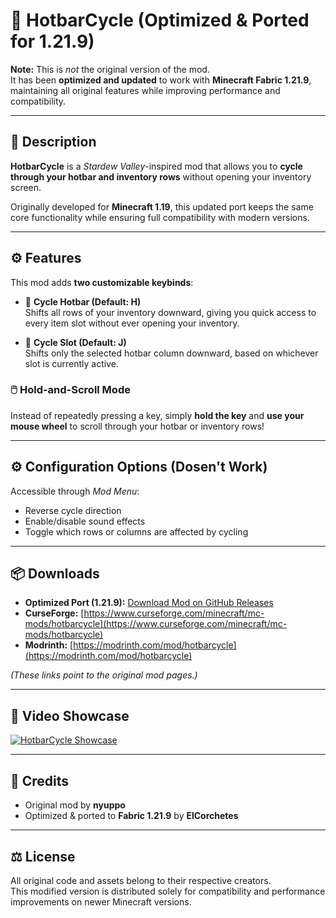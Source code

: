 # 🌾 HotbarCycle (Optimized & Ported for 1.21.9)

**Note:** This is *not* the original version of the mod.  
It has been **optimized and updated** to work with **Minecraft Fabric 1.21.9**, maintaining all original features while improving performance and compatibility.

---

## 📜 Description

**HotbarCycle** is a *Stardew Valley*-inspired mod that allows you to **cycle through your hotbar and inventory rows** without opening your inventory screen.

Originally developed for **Minecraft 1.19**, this updated port keeps the same core functionality while ensuring full compatibility with modern versions.

---

## ⚙️ Features

This mod adds **two customizable keybinds**:

- 🔁 **Cycle Hotbar (Default: H)**  
  Shifts all rows of your inventory downward, giving you quick access to every item slot without ever opening your inventory.

- 🔄 **Cycle Slot (Default: J)**  
  Shifts only the selected hotbar column downward, based on whichever slot is currently active.

### 🖱️ Hold-and-Scroll Mode
Instead of repeatedly pressing a key, simply **hold the key** and **use your mouse wheel** to scroll through your hotbar or inventory rows!

---

## ⚙️ Configuration Options (Dosen't Work)

Accessible through *Mod Menu*:

- Reverse cycle direction  
- Enable/disable sound effects  
- Toggle which rows or columns are affected by cycling  

---

## 📦 Downloads
- **Optimized Port (1.21.9):** [Download Mod on GitHub Releases](https://github.com/ElCorchetes/hotbarcycle/releases)
- **CurseForge:** [https://www.curseforge.com/minecraft/mc-mods/hotbarcycle](https://www.curseforge.com/minecraft/mc-mods/hotbarcycle)  
- **Modrinth:** [https://modrinth.com/mod/hotbarcycle](https://modrinth.com/mod/hotbarcycle)

*(These links point to the original mod pages.)*

---

## 🎥 Video Showcase

[![HotbarCycle Showcase](https://img.youtube.com/vi/zJixvvbsNpM/mqdefault.jpg)](https://www.youtube.com/watch?v=zJixvvbsNpM)

---

## 🧩 Credits

- Original mod by **nyuppo**  
- Optimized & ported to **Fabric 1.21.9** by **ElCorchetes**

---

## ⚖️ License

All original code and assets belong to their respective creators.  
This modified version is distributed solely for compatibility and performance improvements on newer Minecraft versions.
